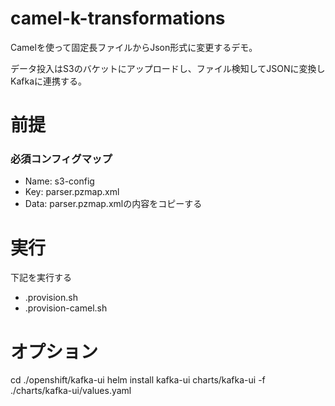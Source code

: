 # camel-k-transformations
Camelを使って固定長ファイルからJson形式に変更するデモ。

データ投入はS3のバケットにアップロードし、ファイル検知してJSONに変換しKafkaに連携する。

# 前提
### 必須コンフィグマップ
- Name: s3-config
- Key: parser.pzmap.xml
- Data: parser.pzmap.xmlの内容をコピーする

# 実行
下記を実行する
- .provision.sh
- .provision-camel.sh

# オプション
cd ./openshift/kafka-ui
helm install kafka-ui charts/kafka-ui -f ./charts/kafka-ui/values.yaml
